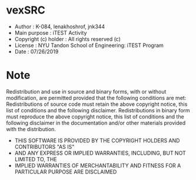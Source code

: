 # vexSRC

- Author : K-084, lenakhoshrof, jnk344
- Main purpose : iTEST Activity
- Copyright (c) holder : All rights reserved (c)
- License : NYU Tandon School of Engineering: iTEST Program
- Date : 07/26/2019

# Note

Redistribution and use in source and binary forms, with or without modification,
are permitted provided that the following conditions are met:
Redistributions of source code must retain the above copyright notice,
this list of conditions and the following disclaimer.
Redistributions in binary form must reproduce the above copyright notice,
this list of conditions and the following disclaimer in the documentation and/or other materials provided with the distribution.

- THIS SOFTWARE IS PROVIDED BY THE COPYRIGHT HOLDERS AND CONTRIBUTORS "AS IS"
- AND ANY EXPRESS OR IMPLIED WARRANTIES, INCLUDING, BUT NOT LIMITED TO, THE
- IMPLIED WARRANTIES OF MERCHANTABILITY AND FITNESS FOR A PARTICULAR PURPOSE ARE DISCLAIMED
